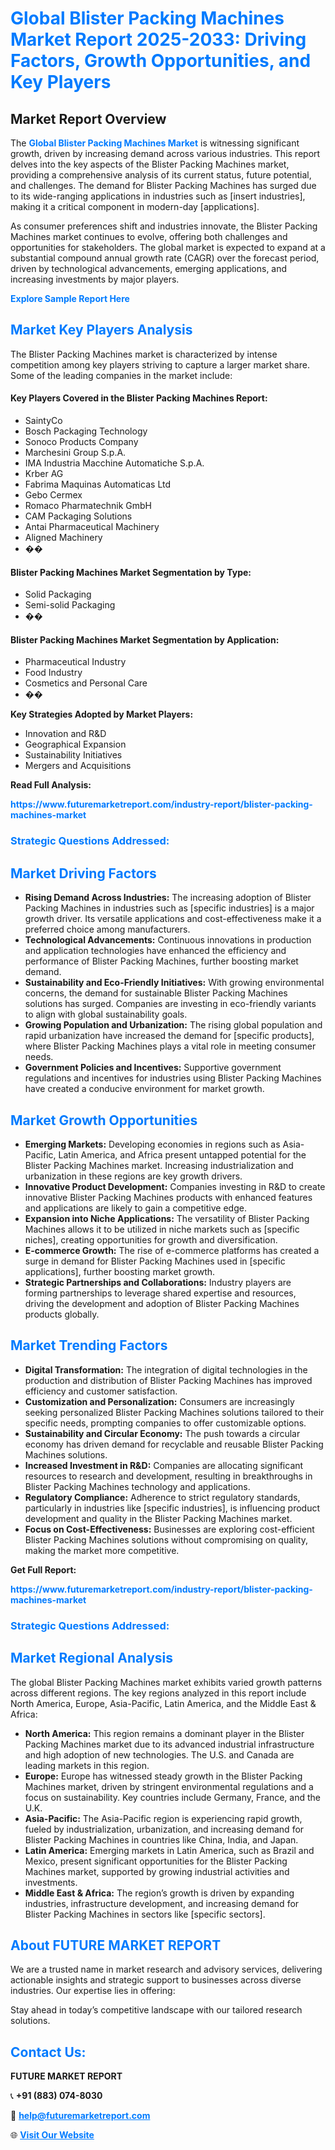 <h1 style="color: #007BFF;">Global Blister Packing Machines Market Report 2025-2033: Driving Factors, Growth Opportunities, and Key Players</h1>

<section id="overview">
<h2>Market Report Overview</h2>
<p>The <a href="https://www.futuremarketreport.com/industry-report/blister-packing-machines-market" style="color: #007BFF; text-decoration: none;"><strong>Global Blister Packing Machines Market</strong></a> is witnessing significant growth, driven by increasing demand across various industries. This report delves into the key aspects of the Blister Packing Machines market, providing a comprehensive analysis of its current status, future potential, and challenges. The demand for Blister Packing Machines has surged due to its wide-ranging applications in industries such as [insert industries], making it a critical component in modern-day [applications].</p>
<p>As consumer preferences shift and industries innovate, the Blister Packing Machines market continues to evolve, offering both challenges and opportunities for stakeholders. The global market is expected to expand at a substantial compound annual growth rate (CAGR) over the forecast period, driven by technological advancements, emerging applications, and increasing investments by major players.</p>
</section>

<section id="overview">
<p><a href="https://www.futuremarketreport.com/request-sample/reportId=113608" style="color: #007BFF; text-decoration: none;"><strong>Explore Sample Report Here</strong></a></p>
</section>

<section id="key-players">
<h2 style="color: #007BFF;">Market Key Players Analysis</h2>
<p>The Blister Packing Machines market is characterized by intense competition among key players striving to capture a larger market share. Some of the leading companies in the market include:</p>
<h4>Key Players Covered in the Blister Packing Machines Report:</h4>
<ul><li>SaintyCo</li><li>Bosch Packaging Technology</li><li>Sonoco Products Company</li><li>Marchesini Group S.p.A.</li><li>IMA Industria Macchine Automatiche S.p.A.</li><li>Krber AG</li><li>Fabrima Maquinas Automaticas Ltd</li><li>Gebo Cermex</li><li>Romaco Pharmatechnik GmbH</li><li>CAM Packaging Solutions</li><li>Antai Pharmaceutical Machinery</li><li>Aligned Machinery</li><li>��</li></ul>
<h4>Blister Packing Machines Market Segmentation by Type:</h4>
<ul><li>Solid Packaging</li><li>Semi-solid Packaging</li><li>��</li></ul>

<h4>Blister Packing Machines Market Segmentation by Application:</h4>
<ul><li>Pharmaceutical Industry</li><li>Food Industry</li><li>Cosmetics and Personal Care</li><li>��</li></ul>
<p><strong>Key Strategies Adopted by Market Players:</strong></p>
<ul>
<li>Innovation and R&D</li>
<li>Geographical Expansion</li>
<li>Sustainability Initiatives</li>
<li>Mergers and Acquisitions</li>
</ul>
</section>

<section>
<p><strong>Read Full Analysis: </strong></p><a href="https://www.futuremarketreport.com/industry-report/blister-packing-machines-market" style="color: #007BFF; text-decoration: none;"><strong>https://www.futuremarketreport.com/industry-report/blister-packing-machines-market</strong></a>
<h3 style="color: #007BFF;">Strategic Questions Addressed:</h3>
</section>

<section id="driving-factors">
<h2 style="color: #007BFF;">Market Driving Factors</h2>
<ul>
<li><strong>Rising Demand Across Industries:</strong> The increasing adoption of Blister Packing Machines in industries such as [specific industries] is a major growth driver. Its versatile applications and cost-effectiveness make it a preferred choice among manufacturers.</li>
<li><strong>Technological Advancements:</strong> Continuous innovations in production and application technologies have enhanced the efficiency and performance of Blister Packing Machines, further boosting market demand.</li>
<li><strong>Sustainability and Eco-Friendly Initiatives:</strong> With growing environmental concerns, the demand for sustainable Blister Packing Machines solutions has surged. Companies are investing in eco-friendly variants to align with global sustainability goals.</li>
<li><strong>Growing Population and Urbanization:</strong> The rising global population and rapid urbanization have increased the demand for [specific products], where Blister Packing Machines plays a vital role in meeting consumer needs.</li>
<li><strong>Government Policies and Incentives:</strong> Supportive government regulations and incentives for industries using Blister Packing Machines have created a conducive environment for market growth.</li>
</ul>
</section>

<section id="growth-opportunities">
<h2 style="color: #007BFF;">Market Growth Opportunities</h2>
<ul>
<li><strong>Emerging Markets:</strong> Developing economies in regions such as Asia-Pacific, Latin America, and Africa present untapped potential for the Blister Packing Machines market. Increasing industrialization and urbanization in these regions are key growth drivers.</li>
<li><strong>Innovative Product Development:</strong> Companies investing in R&D to create innovative Blister Packing Machines products with enhanced features and applications are likely to gain a competitive edge.</li>
<li><strong>Expansion into Niche Applications:</strong> The versatility of Blister Packing Machines allows it to be utilized in niche markets such as [specific niches], creating opportunities for growth and diversification.</li>
<li><strong>E-commerce Growth:</strong> The rise of e-commerce platforms has created a surge in demand for Blister Packing Machines used in [specific applications], further boosting market growth.</li>
<li><strong>Strategic Partnerships and Collaborations:</strong> Industry players are forming partnerships to leverage shared expertise and resources, driving the development and adoption of Blister Packing Machines products globally.</li>
</ul>
</section>

<section id="trending-factors">
<h2 style="color: #007BFF;">Market Trending Factors</h2>
<ul>
<li><strong>Digital Transformation:</strong> The integration of digital technologies in the production and distribution of Blister Packing Machines has improved efficiency and customer satisfaction.</li>
<li><strong>Customization and Personalization:</strong> Consumers are increasingly seeking personalized Blister Packing Machines solutions tailored to their specific needs, prompting companies to offer customizable options.</li>
<li><strong>Sustainability and Circular Economy:</strong> The push towards a circular economy has driven demand for recyclable and reusable Blister Packing Machines solutions.</li>
<li><strong>Increased Investment in R&D:</strong> Companies are allocating significant resources to research and development, resulting in breakthroughs in Blister Packing Machines technology and applications.</li>
<li><strong>Regulatory Compliance:</strong> Adherence to strict regulatory standards, particularly in industries like [specific industries], is influencing product development and quality in the Blister Packing Machines market.</li>
<li><strong>Focus on Cost-Effectiveness:</strong> Businesses are exploring cost-efficient Blister Packing Machines solutions without compromising on quality, making the market more competitive.</li>
</ul>
</section>

<section>
<p><strong>Get Full Report: </strong></p><a href="https://www.futuremarketreport.com/industry-report/blister-packing-machines-market" style="color: #007BFF; text-decoration: none;"><strong>https://www.futuremarketreport.com/industry-report/blister-packing-machines-market</strong></a>
<h3 style="color: #007BFF;">Strategic Questions Addressed:</h3>
</section>


<section id="regional-analysis">
<h2 style="color: #007BFF;">Market Regional Analysis</h2>
<p>The global Blister Packing Machines market exhibits varied growth patterns across different regions. The key regions analyzed in this report include North America, Europe, Asia-Pacific, Latin America, and the Middle East & Africa:</p>
<ul>
<li><strong>North America:</strong> This region remains a dominant player in the Blister Packing Machines market due to its advanced industrial infrastructure and high adoption of new technologies. The U.S. and Canada are leading markets in this region.</li>
<li><strong>Europe:</strong> Europe has witnessed steady growth in the Blister Packing Machines market, driven by stringent environmental regulations and a focus on sustainability. Key countries include Germany, France, and the U.K.</li>
<li><strong>Asia-Pacific:</strong> The Asia-Pacific region is experiencing rapid growth, fueled by industrialization, urbanization, and increasing demand for Blister Packing Machines in countries like China, India, and Japan.</li>
<li><strong>Latin America:</strong> Emerging markets in Latin America, such as Brazil and Mexico, present significant opportunities for the Blister Packing Machines market, supported by growing industrial activities and investments.</li>
<li><strong>Middle East & Africa:</strong> The region’s growth is driven by expanding industries, infrastructure development, and increasing demand for Blister Packing Machines in sectors like [specific sectors].</li>
</ul>
</section>

<footer>
<h2 style="color: #007BFF;">About FUTURE MARKET REPORT</h2>
<p>We are a trusted name in market research and advisory services, delivering actionable insights and strategic support to businesses across diverse industries. Our expertise lies in offering:</p>

<p>Stay ahead in today’s competitive landscape with our tailored research solutions.</p>

<h2 style="color: #007BFF;">Contact Us:</h2>
<p><strong>FUTURE MARKET REPORT</strong></p>
<p>📞 <strong>+91 (883) 074-8030</strong></p>
<p>📧 <strong><a href="mailto:help@futuremarketreport.com" style="color: #007BFF;">help@futuremarketreport.com</a></strong></p>
<p>🌐 <strong><a href="https://www.futuremarketreport.com/" style="color: #007BFF;">Visit Our Website</a></strong></p>
</footer>
